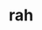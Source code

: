 ---
category: 3-letters
denotation: null
name: rah
reference_link: https://www.etymonline.com/word/rah
root_language: null
root_name: null
title: rah
type: free
word_sums:
- respelling: rah
  sum: 'Rah + '
---